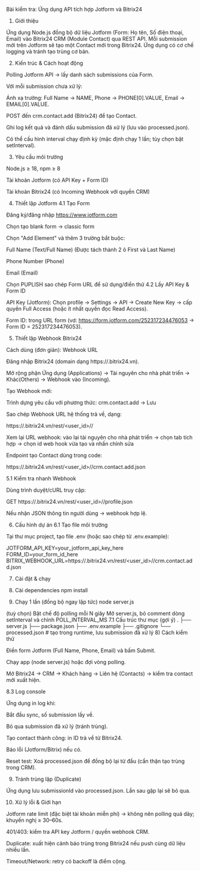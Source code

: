 Bài kiểm tra: Ứng dụng API tích hợp Jotform và Bitrix24
1) Giới thiệu

Ứng dụng Node.js đồng bộ dữ liệu Jotform (Form: Họ tên, Số điện thoại, Email) vào Bitrix24 CRM (Module Contact) qua REST API. Mỗi submission mới trên Jotform sẽ tạo một Contact mới trong Bitrix24. Ứng dụng có cơ chế logging và tránh tạo trùng cơ bản.

2) Kiến trúc & Cách hoạt động

Polling Jotform API → lấy danh sách submissions của Form.

Với mỗi submission chưa xử lý:

Ánh xạ trường: Full Name → NAME, Phone → PHONE[0].VALUE, Email → EMAIL[0].VALUE.

POST đến crm.contact.add (Bitrix24) để tạo Contact.

Ghi log kết quả và đánh dấu submission đã xử lý (lưu vào processed.json).

Có thể cấu hình interval chạy định kỳ (mặc định chạy 1 lần; tùy chọn bật setInterval).

3) Yêu cầu môi trường

Node.js ≥ 18, npm ≥ 8

Tài khoản Jotform (có API Key + Form ID)

Tài khoản Bitrix24 (có Incoming Webhook với quyền CRM)

4) Thiết lập Jotform
4.1 Tạo Form

Đăng ký/đăng nhập https://www.jotform.com

Chọn tạo blank form -> classic form

Chọn "Add Element" và thêm 3 trường bắt buộc:

Full Name (Text/Full Name) (Được tách thành 2 ô First và Last Name)

Phone Number (Phone)

Email (Email)

Chọn PUPLISH sao chép Form URL để sử dụng/điền thử
4.2 Lấy API Key & Form ID

API Key (Jotform): Chọn profile → Settings → API → Create New Key → cấp quyền Full Access (hoặc ít nhất quyền đọc Read Access).

Form ID: trong URL form (vd: https://form.jotform.com/252317234476053 → Form ID = 252317234476053).

5) Thiết lập Webhook Bitrix24

Cách dùng (đơn giản): Webhook URL

Đăng nhập Bitrix24 (domain dạng https://<your-domain>.bitrix24.vn).

Mở rộng phận Ứng dụng (Applications) → Tài nguyên cho nhà phát triển → Khác(Others) → Webhook vào (Incoming).

Tạo Webhook mới:

Trình dựng yêu cầu với phương thức: crm.contact.add → Lưu

Sao chép Webhook URL hệ thống trả về, dạng:

https://<your-domain>.bitrix24.vn/rest/<user_id>/<token>/

Xem lại URL webhook: vào lại tài nguyên cho nhà phát triển → chọn tab tích hợp → chọn id web hook vừa tạo và nhấn chỉnh sửa

Endpoint tạo Contact dùng trong code:

https://<your-domain>.bitrix24.vn/rest/<user_id>/<token>/crm.contact.add.json

5.1 Kiểm tra nhanh Webhook

Dùng trình duyệt/cURL truy cập:

GET https://<your-domain>.bitrix24.vn/rest/<user_id>/<token>/profile.json

Nếu nhận JSON thông tin người dùng → webhook hợp lệ.

6) Cấu hình dự án
6.1 Tạo file môi trường

Tại thư mục project, tạo file .env (hoặc sao chép từ .env.example):

JOTFORM_API_KEY=your_jotform_api_key_here
FORM_ID=your_form_id_here
BITRIX_WEBHOOK_URL=https://<your-domain>.bitrix24.vn/rest/<user_id>/<token>/crm.contact.add.json

7) Cài đặt & chạy
1) Cài dependencies
npm install


2) Chạy 1 lần (đồng bộ ngay lập tức)
node server.js


(tuỳ chọn) Bật chế độ polling mỗi N giây
 Mở server.js, bỏ comment dòng setInterval và chỉnh POLL_INTERVAL_MS
7.1 Cấu trúc thư mục (gợi ý)
.
├── server.js
├── package.json
├── .env.example
├── .gitignore
└── processed.json   # tạo trong runtime, lưu submission đã xử lý
8) Cách kiểm thử

Điền form Jotform (Full Name, Phone, Email) và bấm Submit.

Chạy app (node server.js) hoặc đợi vòng polling.

Mở Bitrix24 → CRM → Khách hàng → Liên hệ (Contacts) → kiểm tra contact mới xuất hiện.

8.3 Log console

Ứng dụng in log khi:

Bắt đầu sync, số submission lấy về.

Bỏ qua submission đã xử lý (tránh trùng).

Tạo contact thành công: in ID trả về từ Bitrix24.

Báo lỗi (Jotform/Bitrix) nếu có.

Reset test: Xoá processed.json để đồng bộ lại từ đầu (cẩn thận tạo trùng trong CRM).

9) Tránh trùng lặp (Duplicate)

Ứng dụng lưu submissionId vào processed.json. Lần sau gặp lại sẽ bỏ qua.

10) Xử lý lỗi & Giới hạn

Jotform rate limit (đặc biệt tài khoản miễn phí) → không nên polling quá dày; khuyến nghị ≥ 30–60s.

401/403: kiểm tra API key Jotform / quyền webhook CRM.

Duplicate: xuất hiện cảnh báo trùng trong Bitrix24 nếu push cùng dữ liệu nhiều lần.

Timeout/Network: retry có backoff là điểm cộng.
